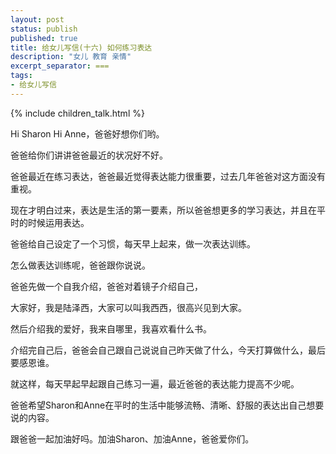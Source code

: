 ```yaml
---
layout: post
status: publish
published: true
title: 给女儿写信(十六) 如何练习表达
description: "女儿 教育 亲情"
excerpt_separator: ===
tags:
- 给女儿写信
---
```


{% include children_talk.html %}

Hi Sharon Hi Anne，爸爸好想你们哟。

爸爸给你们讲讲爸爸最近的状况好不好。

爸爸最近在练习表达，爸爸最近觉得表达能力很重要，过去几年爸爸对这方面没有重视。

现在才明白过来，表达是生活的第一要素，所以爸爸想更多的学习表达，并且在平时的时候运用表达。

爸爸给自己设定了一个习惯，每天早上起来，做一次表达训练。

怎么做表达训练呢，爸爸跟你说说。

爸爸先做一个自我介绍，爸爸对着镜子介绍自己，

大家好，我是陆泽西，大家可以叫我西西，很高兴见到大家。

然后介绍我的爱好，我来自哪里，我喜欢看什么书。

介绍完自己后，爸爸会自己跟自己说说自己昨天做了什么，今天打算做什么，最后要感恩谁。

就这样，每天早起早起跟自己练习一遍，最近爸爸的表达能力提高不少呢。

爸爸希望Sharon和Anne在平时的生活中能够流畅、清晰、舒服的表达出自己想要说的内容。

跟爸爸一起加油好吗。加油Sharon、加油Anne，爸爸爱你们。




